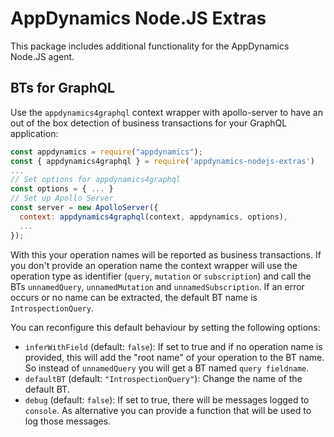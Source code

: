 # AppDynamics Node.JS Extras

This package includes additional functionality for the AppDynamics Node.JS agent.

## BTs for GraphQL

Use the `appdynamics4graphql` context wrapper with apollo-server to have an out of the box detection of business transactions for your GraphQL application:

```javascript
const appdynamics = require("appdynamics");
const { appdynamics4graphql } = require('appdynamics-nodejs-extras')
...
// Set options for appdynamics4graphql
const options = { ... }
// Set up Apollo Server
const server = new ApolloServer({
  context: appdynamics4graphql(context, appdynamics, options),
  ...
});
```

With this your operation names will be reported as business transactions. If you don't provide an operation name the context wrapper will use the operation type as identifier (`query`, `mutation` or `subscription`) and call the BTs `unnamedQuery`, `unnamedMutation` and `unnamedSubscription`. If an error occurs or no name can be extracted, the default BT name is `IntrospectionQuery`.

You can reconfigure this default behaviour by setting the following options:

* `inferWithField` (default: `false`): If set to true and if no operation name is provided, this will add the "root name" of your operation to the BT name. So instead of `unnamedQuery` you will get a BT named `query fieldname`.
* `defaultBT` (default: `"IntrospectionQuery"`): Change the name of the default BT.
* `debug` (default: `false`): If set to true, there will be messages logged to `console`. As alternative you can provide a function that will be used to log those messages.

